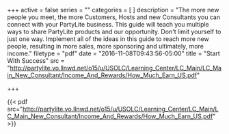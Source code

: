 +++
active = false
series = ""
categories = [
]
description = "The more new people you meet, the more Customers, Hosts and new Consultants you can connect with your PartyLite business. This guide will teach you multiple ways to share PartyLite products and our opportunity. Don't limit yourself to just one way. Implement all of the ideas in this guide to reach more new people, resulting in more sales, more sponsoring and ultimately, more income."
filetype = "pdf"
date = "2016-11-08T09:43:56-05:00"
title = "Start With Success"
src = "http://partylite.vo.llnwd.net/o15/u/USOLC/Learning_Center/LC_Main/LC_Main_New_Consultant/Income_And_Rewards/How_Much_Earn_US.pdf"

+++

{{< pdf src="http://partylite.vo.llnwd.net/o15/u/USOLC/Learning_Center/LC_Main/LC_Main_New_Consultant/Income_And_Rewards/How_Much_Earn_US.pdf" >}}
